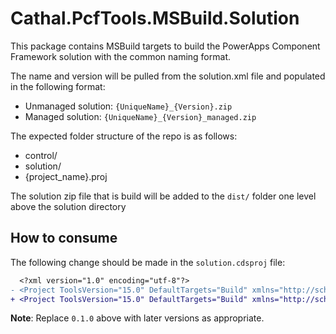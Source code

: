 # Cathal.PcfTools.MSBuild.Solution

This package contains MSBuild targets to build the PowerApps Component Framework solution with the common naming format.

The name and version will be pulled from the solution.xml file and populated in the following format:
- Unmanaged solution: `{UniqueName}_{Version}.zip`
- Managed solution:   `{UniqueName}_{Version}_managed.zip`

The expected folder structure of the repo is as follows:
- control/
- solution/
- {project_name}.proj

The solution zip file that is build will be added to the `dist/` folder one level above the solution directory

## How to consume

The following change should be made in the `solution.cdsproj` file:

```diff
  <?xml version="1.0" encoding="utf-8"?>
- <Project ToolsVersion="15.0" DefaultTargets="Build" xmlns="http://schemas.microsoft.com/developer/msbuild/2003">
+ <Project ToolsVersion="15.0" DefaultTargets="Build" xmlns="http://schemas.microsoft.com/developer/msbuild/2003" Sdk="Cathal.PcfTools.MSBuild.Solution/0.1.0">
```

**Note**: Replace `0.1.0` above with later versions as appropriate.
